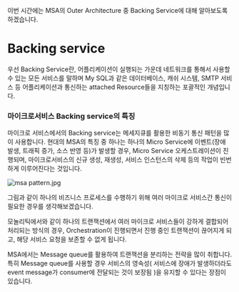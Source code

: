 이번 시간에는 MSA의 Outer Architecture 중 Backing Service에 대해 알아보도록 하겠습니다.


# Backing service
우선 Backing Service란, 어플리케이션이 실행되는 가운데 네트워크를 통해서 사용할 수 있는 모든 서비스를 말하며 My SQL과 같은 데이터베이스, 캐쉬 시스템, SMTP 서비스 등 어플리케이션과 통신하는 attached Resource들을 지칭하는 포괄적인 개념입니다.

### 마이크로서비스 Backing service의 특징

마이크로 서비스에서의 Backing service는 메세지큐를 활용한 비동기 통신 패턴을 많이 사용합니다. 현대의 MSA의 특징 중 하나는 하나의 Micro Service에 이벤트(장애 발생, 트래픽 증가, 소스 반영 등)가 발생할 경우, Micro Service 오케스트레이션이 진행되며, 마이크로서비스의 신규 생성, 재생성, 서비스 인스턴스의 삭제 등의 작업이 빈번하게 이루어진다는 것입니다. 

![msa pattern.jpg](https://images.velog.io/post-images/tedigom/09405d40-0dbb-11ea-af24-7bccb2a7b17c/msa-pattern.jpg)

그림과 같이 하나의 비즈니스 프로세스를 수행하기 위해 여러 마이크로 서비스간 통신이 필요한 경우를 생각해보겠습니다.

모놀리틱에서와 같이 하나의 트랜잭션에서 여러 마이크로 서비스들이 강하게 결합되어 처리되는 방식의 경우, Orchestration이 진행되면서 진행 중인 트랜잭션이 끊어지게 되고, 해당 서비스 요청을 보존할 수 없게 됩니다.

MSA에서는 Message queue를 활용하여 트랜잭션을 분리하는 전략을 많이 취합니다. 특히 Message queue를 사용할 경우 서비스의 영속성( 서비스에 장애가 발생하더라도 event message가 consumer에 전달되는 것이 보장됨 )을 유지할 수 있다는 장점이 있습니다.   

